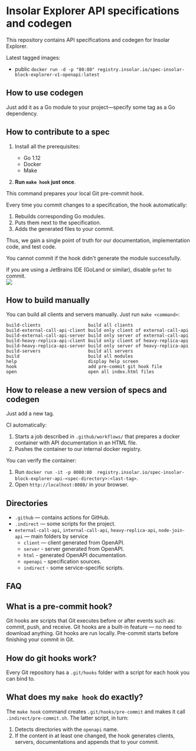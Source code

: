 # Insolar Explorer API specifications and codegen

This repository contains API specifications and codegen for Insolar Explorer.

Latest tagged images:
- public `docker run -d -p "80:80" registry.insolar.io/spec-insolar-block-explorer-v1-openapi:latest`

## How to use codegen

Just add it as a Go module to your project—specify some tag as a Go dependency.

## How to contribute to a spec

1. Install all the prerequisites:

    - Go 1.12
    - Docker 
    - Make

2. **Run `make hook` just once**.

This command prepares your local Git pre-commit hook.

Every time you commit changes to a specification, the hook automatically:

1. Rebuilds corresponding Go modules.
2. Puts them next to the specification.
3. Adds the generated files to your commit.

Thus, we gain a single point of truth for our documentation, implementation code, and test code.

You cannot commit if the hook didn't generate the module successfully.

If you are using a JetBrains IDE (GoLand or similar), disable `gofmt` to commit.  
![](.indirect/disable-gofmt.png)

## How to build manually
You can build all clients and servers manually. Just run `make <command>`:

    build-clients                  build all clients
    build-external-call-api-client build only client of external-call-api
    build-external-call-api-server build only server of external-call-api
    build-heavy-replica-api-client build only client of heavy-replica-api
    build-heavy-replica-api-server build only server of heavy-replica-api
    build-servers                  build all servers
    build                          build all modules
    help                           display help screen
    hook                           add pre-commit git hook file
    open                           open all index.html files

## How to release a new version of specs and codegen

Just add a new tag.

CI automatically:

1. Starts a job described in `.github/workflows/` that prepares a docker container with API documentation in an HTML file.
2. Pushes the container to our internal docker registry.

You can verify the container:

 1. Run `docker run -it -p 8080:80  registry.insolar.io/spec-insolar-block-explorer-api-<spec-directory>:<last-tag>`.
 2. Open `http://localhost:8080/` in your browser.

## Directories

- `.github` — contains actions for GitHub.
- `.indirect` — some scripts for the project.
- `external-call-api`, `internal-call-api`, `heavy-replica-api`, `node-join-api` — main folders by service 
    - `client`    — client generated from OpenAPI.
    - `server`    - server generated from OpenAPI.
    - `html`      - generated OpenAPI documentation.
    - `openapi`   - specification sources.
    - `indirect`  - some service-specific scripts.

## FAQ

## What is a pre-commit hook?

Git hooks are scripts that Git executes before or after events such as: commit, push, and receive. 
Git hooks are a built-in feature — no need to download anything. Git hooks are run locally.
Pre-commit starts before finishing your commit in Git.

## How do git hooks work?
Every Git repository has a `.git/hooks` folder with a script for each hook you can bind to. 

## What does my `make hook` do exactly?
The `make hook` command creates `.git/hooks/pre-commit` and makes it call `.indirect/pre-commit.sh`.
The latter script, in turn:

1. Detects directories with the `openapi` name.
2. If the content in at least one changed, the hook generates clients, servers, documentations and appends that to your commit. 
